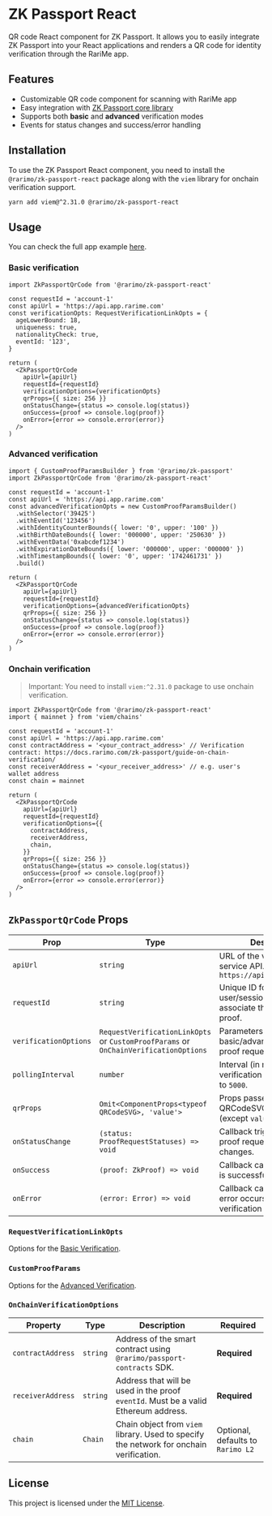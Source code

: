 # ZK Passport React

QR code React component for ZK Passport. It allows you to easily integrate ZK Passport into your React applications and renders a QR code for identity verification through the RariMe app.

## Features

- Customizable QR code component for scanning with RariMe app
- Easy integration with [ZK Passport core library](https://github.com/rarimo/zk-passport/tree/main/packages/core)
- Supports both **basic** and **advanced** verification modes
- Events for status changes and success/error handling

## Installation

To use the ZK Passport React component, you need to install the `@rarimo/zk-passport-react` package along with the `viem` library for onchain verification support.

```bash
yarn add viem@^2.31.0 @rarimo/zk-passport-react
```

## Usage

You can check the full app example [here](https://github.com/rarimo/zk-passport/tree/main/examples).

### Basic verification

```tsx
import ZkPassportQrCode from '@rarimo/zk-passport-react'

const requestId = 'account-1'
const apiUrl = 'https://api.app.rarime.com'
const verificationOpts: RequestVerificationLinkOpts = {
  ageLowerBound: 18,
  uniqueness: true,
  nationalityCheck: true,
  eventId: '123',
}

return (
  <ZkPassportQrCode
    apiUrl={apiUrl}
    requestId={requestId}
    verificationOptions={verificationOpts}
    qrProps={{ size: 256 }}
    onStatusChange={status => console.log(status)}
    onSuccess={proof => console.log(proof)}
    onError={error => console.error(error)}
  />
)
```

### Advanced verification

```tsx
import { CustomProofParamsBuilder } from '@rarimo/zk-passport'
import ZkPassportQrCode from '@rarimo/zk-passport-react'

const requestId = 'account-1'
const apiUrl = 'https://api.app.rarime.com'
const advancedVerificationOpts = new CustomProofParamsBuilder()
  .withSelector('39425')
  .withEventId('123456')
  .withIdentityCounterBounds({ lower: '0', upper: '100' })
  .withBirthDateBounds({ lower: '000000', upper: '250630' })
  .withEventData('0xabcdef1234')
  .withExpirationDateBounds({ lower: '000000', upper: '000000' })
  .withTimestampBounds({ lower: '0', upper: '1742461731' })
  .build()

return (
  <ZkPassportQrCode
    apiUrl={apiUrl}
    requestId={requestId}
    verificationOptions={advancedVerificationOpts}
    qrProps={{ size: 256 }}
    onStatusChange={status => console.log(status)}
    onSuccess={proof => console.log(proof)}
    onError={error => console.error(error)}
  />
)
```

### Onchain verification

> Important: You need to install `viem:^2.31.0` package to use onchain verification.

```tsx
import ZkPassportQrCode from '@rarimo/zk-passport-react'
import { mainnet } from 'viem/chains'

const requestId = 'account-1'
const apiUrl = 'https://api.app.rarime.com'
const contractAddress = '<your_contract_address>' // Verification contract: https://docs.rarimo.com/zk-passport/guide-on-chain-verification/
const receiverAddress = '<your_receiver_address>' // e.g. user's wallet address
const chain = mainnet

return (
  <ZkPassportQrCode
    apiUrl={apiUrl}
    requestId={requestId}
    verificationOptions={{
      contractAddress,
      receiverAddress,
      chain,
    }}
    qrProps={{ size: 256 }}
    onStatusChange={status => console.log(status)}
    onSuccess={proof => console.log(proof)}
    onError={error => console.error(error)}
  />
)
```

## `ZkPassportQrCode` Props

| Prop                  | Type                                                                                 | Description                                                                  | Required     |
| --------------------- | ------------------------------------------------------------------------------------ | ---------------------------------------------------------------------------- | ------------ |
| `apiUrl`              | `string`                                                                             | URL of the verificator service API. Defaults to `https://api.app.rarime.com` | **Optional** |
| `requestId`           | `string`                                                                             | Unique ID for the user/session. Used to associate the request with a proof.  | **Required** |
| `verificationOptions` | `RequestVerificationLinkOpts` or `CustomProofParams` or `OnChainVerificationOptions` | Parameters for either basic/advanced/onchain proof request.                  | **Required** |
| `pollingInterval`     | `number`                                                                             | Interval (in ms) to poll verification status. Defaults to `5000`.            | **Optional** |
| `qrProps`             | `Omit<ComponentProps<typeof QRCodeSVG>, 'value'>`                                    | Props passed to the QRCodeSVG component (except `value`).                    | **Required** |
| `onStatusChange`      | `(status: ProofRequestStatuses) => void`                                             | Callback triggered when the proof request status changes.                    | **Required** |
| `onSuccess`           | `(proof: ZkProof) => void`                                                           | Callback called when proof is successfully verified.                         | **Required** |
| `onError`             | `(error: Error) => void`                                                             | Callback called when an error occurs in the verification process.            | **Required** |

### `RequestVerificationLinkOpts`

Options for the [Basic Verification](https://github.com/rarimo/zk-passport/tree/main/packages/core#basic-verification-requestverificationlinkopts).

### `CustomProofParams`

Options for the [Advanced Verification](https://github.com/rarimo/zk-passport/tree/main/packages/core#basic-verification-requestverificationlinkopts).

### `OnChainVerificationOptions`

| Property            | Type     | Description                                                                                   | Required                          |
| ------------------- | -------- | --------------------------------------------------------------------------------------------- | ------------                      |
| `contractAddress`   | `string` | Address of the smart contract using `@rarimo/passport-contracts` SDK.                         | **Required**                      |
| `receiverAddress`   | `string` | Address that will be used in the proof `eventId`. Must be a valid Ethereum address.           | **Required**                      |
| `chain`             | `Chain`  | Chain object from `viem` library. Used to specify the network for onchain verification.       | Optional, defaults to `Rarimo L2` |

## License

This project is licensed under the [MIT License](./LICENSE).
